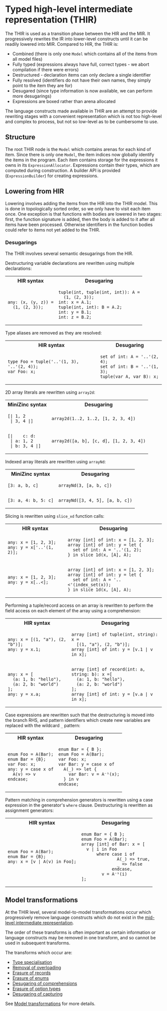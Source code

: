 # Typed high-level intermediate representation (THIR)

The THIR is used as a transition phase between the HIR and the MIR. It progressively rewrites the IR into lower-level
constructs until it can be readily lowered into MIR. Compared to HIR, the THIR is:

- Combined (there is only one `Model` which contains all of the items from all model files)
- Fully typed (expressions always have full, correct types - we abort compilation if there were errors)
- Destructured - declaration items can only declare a single identifier
- Fully resolved (identifiers do not have their own names, they simply point to the item they are for)
- Desugared (since type information is now available, we can perform more desugarings)
- Expressions are boxed rather than arena allocated

The language constructs made available in THIR are an attempt to provide rewriting stages with a convenient
representation which is not too high-level and complex to process, but not so low-level as to be cumbersome to use.

## Structure

The root THIR node is the `Model` which contains arenas for each kind of item. Since there is only one `Model`, the
item indices now globally identify the items in the program. Each item contains storage for the expressions it owns in
its `ExpressionAllocator`. Expressions contain their types, which are computed during construction. A builder API is
provided (`ExpressionBuilder`) for creating expressions.

## Lowering from HIR

Lowering involves adding the items from the HIR into the THIR model. This is done in topologically sorted order, so
we only have to visit each item once. One exception is that functions with bodies are lowered in two stages: first,
the function signature is added, then the body is added to it after all items have been processed. Otherwise identifiers
in the function bodies could refer to items not yet added to the THIR.

### Desugarings

The THIR involves several semantic desugarings from the HIR.

Destructuring variable declarations are rewritten using multiple declarations:

<table style="width:100%">

<tr><th>HIR syntax</th><th>Desugaring</th></tr>

<tr>
<td>

```mzn
any: (x, (y, z)) =
  (1, (2, 3));
```

</td>
<td>

```mzn
tuple(int, tuple(int, int)): A =
  (1, (2, 3));
int: x = A.1;
tuple(int, int): B = A.2;
int: y = B.1;
int: z = B.2;
```

</td>
</tr>

</table>

Type aliases are removed as they are resolved:

<table style="width:100%">

<tr><th>HIR syntax</th><th>Desugaring</th></tr>

<tr>
<td>

```mzn
type Foo = tuple('..'(1, 3), '..'(2, 4));
var Foo: x;
```

</td>
<td>

```mzn
set of int: A = '..'(2, 4);
set of int: B = '..'(1, 3);
tuple(var A, var B): x;
```

</td>
</tr>

</table>

2D array literals are rewritten using `array2d`:

<table style="width:100%">

<tr><th>MiniZinc syntax</th><th>Desugaring</th></tr>

<tr>
<td>

```mzn
[| 1, 2
 | 3, 4 |]
```

</td>
<td>

```mzn
array2d(1..2, 1..2, [1, 2, 3, 4])
```

</td>
</tr>

<tr>
<td>

```mzn
[|    c: d:
 | a: 1, 2
 | b: 3, 4 |]
```

</td>
<td>

```mzn
array2d([a, b], [c, d], [1, 2, 3, 4])
```

</td>
</tr>

</table>

Indexed array literals are rewritten using `arrayNd`:

<table style="width:100%">

<tr><th>MiniZinc syntax</th><th>Desugaring</th></tr>

<tr>
<td>

```mzn
[3: a, b, c]
```

</td>
<td>

```mzn
arrayNd(3, [a, b, c])
```

</td>
</tr>

<tr>
<td>

```mzn
[3: a, 4: b, 5: c]
```

</td>
<td>

```mzn
arrayNd([3, 4, 5], [a, b, c])
```

</td>
</tr>

</table>

Slicing is rewritten using `slice_xd` function calls:

<table style="width:100%">

<tr><th>HIR syntax</th><th>Desugaring</th></tr>

<tr>
<td>

```mzn
any: x = [1, 2, 3];
any: y = x['..'(1, 2)];
```

</td>
<td>

```mzn
array [int] of int: x = [1, 2, 3];
array [int] of int: y = let {
  set of int: A = '..'(1, 2);
} in slice_1d(x, [A], A);
```

</td>
</tr>

<tr>
<td>

```mzn
any: x = [1, 2, 3];
any: y = x[..<];
```

</td>
<td>

```mzn
array [int] of int: x = [1, 2, 3];
array [int] of int: y = let {
  set of int: A = '..<'(index_set(x));
} in slice_1d(x, [A], A);
```

</td>
</tr>

</table>

Performing a tuple/record access on an array is rewritten to perform the field access on each element of the array
using a comprehension:

<table style="width:100%">

<tr><th>HIR syntax</th><th>Desugaring</th></tr>

<tr>
<td>

```mzn
any: x = [(1, "a"), (2, "b")];
any: y = x.1;
```

</td>
<td>

```mzn
array [int] of tuple(int, string): x =
  [(1, "a"), (2, "b")];
array [int] of int: y = [v.1 | v in x];
```

</td>
</tr>

<tr>
<td>

```mzn
any: x = [
  (a: 1, b: "hello"),
  (a: 2, b: "world")
];
any: y = x.a;
```

</td>
<td>

```mzn
array [int] of record(int: a, string: b): x =[
  (a: 1, b: "hello"),
  (a: 2, b: "world")
];
array [int] of int: y = [v.a | v in x];
```

</td>
</tr>

</table>

Case expressions are rewritten such that the destructuring is moved into the branch RHS, and pattern identifiers which
create new variables are replaced with the wildcard `_` pattern:

<table style="width:100%">

<tr><th>HIR syntax</th><th>Desugaring</th></tr>

<tr>
<td>

```mzn
enum Foo = A(Bar);
enum Bar = {B};
var Foo: x;
any: y = case x of
  A(v) => v
endcase;
```

</td>
<td>

```mzn
enum Bar = { B };
enum Foo = A(Bar);
var Foo: x;
var Bar: y = case x of
  A(_) => let {
    var Bar: v = A⁻¹(x);
  } in v
endcase;
```

</td>
</tr>

</table>

Pattern matching in comprehension generators is rewritten using a case expression in the generator's `where` clause.
Destructuring is rewritten as assignment generators:

<table style="width:100%">

<tr><th>HIR syntax</th><th>Desugaring</th></tr>

<tr>
<td>

```mzn
enum Foo = A(Bar);
enum Bar = {B};
any: x = [v | A(v) in Foo];
```

</td>
<td>

```mzn
enum Bar = { B };
enum Foo = A(Bar);
array [int] of Bar: x = [
  v | i in Foo
      where case i of
              A(_) => true,
              _ => false
            endcase,
        v = A⁻¹(i)
];
```

</td>
</tr>

</table>

## Model transformations

At the THIR level, several model-to-model transformations occur which progressively remove language
constructs which do not exist in the [mid-level intermediate representation](../mir/mir.md).

The order of these transforms is often important as certain information or language constructs
may be removed in one transform, and so cannot be used in subsequent transforms.

The transforms which occur are:

- [Type specialisation](./type-specialise.md)
- [Removal of overloading](./overloading.md)
- [Erasure of records](./records.md)
- [Erasure of enums](./enums.md)
- [Desugaring of comprehensions](./comprehension.md)
- [Erasure of option types](./option-types.md)
- [Desugaring of capturing](./captures.md)

See [Model transformations](./transform.md) for more details.
